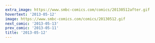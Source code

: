 ```yaml
---
extra_image: https://www.smbc-comics.com/comics/20130512after.gif
hovertext: '2013-05-12'
image: https://www.smbc-comics.com/comics/20130512.gif
next_comic: '2013-05-13'
prev_comic: '2013-05-11'
title: '2013-05-12'
---
```


